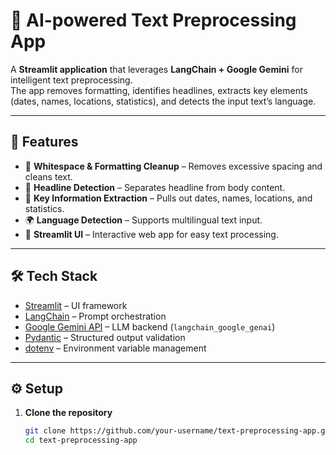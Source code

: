 # 📝 AI-powered Text Preprocessing App

A **Streamlit application** that leverages **LangChain + Google Gemini** for intelligent text preprocessing.  
The app removes formatting, identifies headlines, extracts key elements (dates, names, locations, statistics), and detects the input text’s language.  

---

## 🚀 Features

- 🔄 **Whitespace & Formatting Cleanup** – Removes excessive spacing and cleans text.  
- 📰 **Headline Detection** – Separates headline from body content.  
- 📌 **Key Information Extraction** – Pulls out dates, names, locations, and statistics.  
- 🌍 **Language Detection** – Supports multilingual text input.  
- 🎨 **Streamlit UI** – Interactive web app for easy text processing.  

---

## 🛠️ Tech Stack

- [Streamlit](https://streamlit.io/) – UI framework  
- [LangChain](https://www.langchain.com/) – Prompt orchestration  
- [Google Gemini API](https://ai.google.dev/) – LLM backend (`langchain_google_genai`)  
- [Pydantic](https://docs.pydantic.dev/) – Structured output validation  
- [dotenv](https://pypi.org/project/python-dotenv/) – Environment variable management  

---

## ⚙️ Setup

1. **Clone the repository**  
   ```bash
   git clone https://github.com/your-username/text-preprocessing-app.git
   cd text-preprocessing-app
